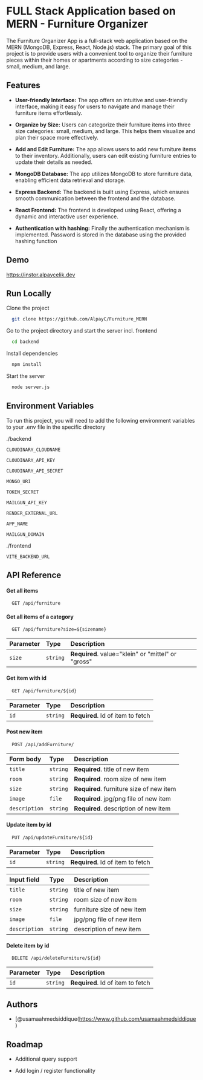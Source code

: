 ﻿# FULL Stack Application based on MERN - Furniture Organizer

The Furniture Organizer App is a full-stack web application based on the MERN (MongoDB, Express, React, Node.js) stack. The primary goal of this project is to provide users with a convenient tool to organize their furniture pieces within their homes or apartments according to size categories - small, medium, and large.

## Features

- **User-friendly Interface:** The app offers an intuitive and user-friendly interface, making it easy for users to navigate and manage their furniture items effortlessly.

- **Organize by Size:** Users can categorize their furniture items into three size categories: small, medium, and large. This helps them visualize and plan their space more effectively.

- **Add and Edit Furniture:** The app allows users to add new furniture items to their inventory. Additionally, users can edit existing furniture entries to update their details as needed.

- **MongoDB Database:** The app utilizes MongoDB to store furniture data, enabling efficient data retrieval and storage.

- **Express Backend:** The backend is built using Express, which ensures smooth communication between the frontend and the database.

- **React Frontend:** The frontend is developed using React, offering a dynamic and interactive user experience.

- **Authentication with hashing:** Finally the authentication mechanism is implemented. Password is stored in the database using the provided hashing function

## Demo

https://instor.alpaycelik.dev

## Run Locally

Clone the project

```bash
  git clone https://github.com/AlpayC/Furniture_MERN
```

Go to the project directory and start the server incl. frontend

```bash
  cd backend
```

Install dependencies

```bash
  npm install
```

Start the server

```bash
  node server.js
```

## Environment Variables

To run this project, you will need to add the following environment variables to your .env file in the specific directory

./backend

`CLOUDINARY_CLOUDNAME`

`CLOUDINARY_API_KEY`

`CLOUDINARY_API_SECRET`

`MONGO_URI`

`TOKEN_SECRET`

`MAILGUN_API_KEY`

`RENDER_EXTERNAL_URL`

`APP_NAME`

`MAILGUN_DOMAIN`

./frontend

`VITE_BACKEND_URL`

## API Reference

#### Get all items

```http
  GET /api/furniture
```

#### Get all items of a category

```http
  GET /api/furniture?size=${sizename}
```

| Parameter | Type     | Description                                        |
| :-------- | :------- | :------------------------------------------------- |
| `size`    | `string` | **Required**. value="klein" or "mittel" or "gross" |

#### Get item with id

```http
  GET /api/furniture/${id}
```

| Parameter | Type     | Description                       |
| :-------- | :------- | :-------------------------------- |
| `id`      | `string` | **Required**. Id of item to fetch |

#### Post new item

```http
  POST /api/addFurniture/
```

| Form body     | Type     | Description                              |
| :------------ | :------- | :--------------------------------------- |
| `title`       | `string` | **Required**. title of new item          |
| `room`        | `string` | **Required**. room size of new item      |
| `size`        | `string` | **Required**. furniture size of new item |
| `image`       | `file`   | **Required**. jpg/png file of new item   |
| `description` | `string` | **Required**. description of new item    |

#### Update item by id

```http
  PUT /api/updateFurniture/${id}
```

| Parameter | Type     | Description                       |
| :-------- | :------- | :-------------------------------- |
| `id`      | `string` | **Required**. Id of item to fetch |

| Input field   | Type     | Description                |
| :------------ | :------- | :------------------------- |
| `title`       | `string` | title of new item          |
| `room`        | `string` | room size of new item      |
| `size`        | `string` | furniture size of new item |
| `image`       | `file`   | jpg/png file of new item   |
| `description` | `string` | description of new item    |

#### Delete item by id

```http
  DELETE /api/deleteFurniture/${id}
```

| Parameter | Type     | Description                       |
| :-------- | :------- | :-------------------------------- |
| `id`      | `string` | **Required**. Id of item to fetch |

## Authors

- [@usamaahmedsiddique(https://www.github.com/usamaahmedsiddique)

## Roadmap

- Additional query support

- Add login / register functionality
